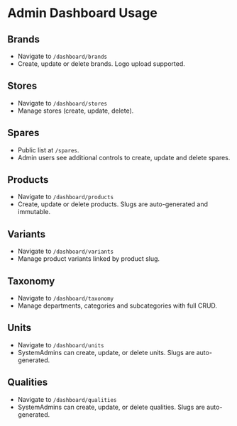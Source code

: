 # Admin Dashboard Usage

## Brands
- Navigate to `/dashboard/brands`
- Create, update or delete brands. Logo upload supported.

## Stores
- Navigate to `/dashboard/stores`
- Manage stores (create, update, delete).

## Spares
- Public list at `/spares`.
- Admin users see additional controls to create, update and delete spares.

## Products
- Navigate to `/dashboard/products`
- Create, update or delete products. Slugs are auto-generated and immutable.

## Variants
- Navigate to `/dashboard/variants`
- Manage product variants linked by product slug.

## Taxonomy
- Navigate to `/dashboard/taxonomy`
- Manage departments, categories and subcategories with full CRUD.

## Units
- Navigate to `/dashboard/units`
- SystemAdmins can create, update, or delete units. Slugs are auto-generated.

## Qualities
- Navigate to `/dashboard/qualities`
- SystemAdmins can create, update, or delete qualities. Slugs are auto-generated.
